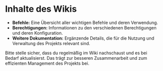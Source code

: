 # Inhalte des Wikis

- **Befehle:** Eine Übersicht aller wichtigen Befehle und deren Verwendung.
- **Berechtigungen:** Informationen zu den verschiedenen Berechtigungen und deren Konfiguration.
- **Weitere Dokumentation:** Ergänzende Details, die für die Nutzung und Verwaltung des Projekts relevant sind.

Bitte stelle sicher, dass du regelmäßig im Wiki nachschaust und es bei Bedarf aktualisierst. Das trägt zur besseren
Zusammenarbeit und zum effizienten Management des Projekts bei.